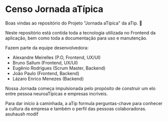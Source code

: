 # Censo Jornada aTípica

Boas vindas ao repositório do Projeto "Jornada aTípica" da aTip. 💚

Neste repositório está contida toda a tecnologia utilizada no Frontend da aplicação, bem como toda a documentação para uso e manutenção.

Fazem parte da equipe desenvolvedora:

- Alexandre Meirelles (P.O, Frontend, UX/UI)
- Bruno Sallum (Frontend, UX/UI)
- Eugênio Rodrigues (Scrum Master, Backend)
- João Paulo (Frontend, Backend)
- Lázaro Enrico Menezes (Backend)

Nossa Jornada começa impulsionada pelo propósito de construir um elo entre pessoa neuroaTípicas e empresas incríveis.

Para dar início à caminhada, a aTip formula perguntas-chave para conhecer a cultura da empresa e também o perfil das pessoas colaboradoras.
asuhaush modif